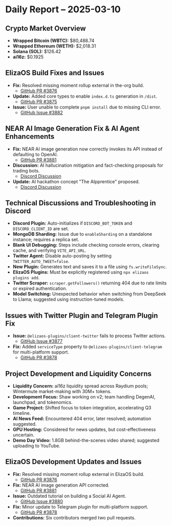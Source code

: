 # Daily Report – 2025-03-10

## Crypto Market Overview
- **Wrapped Bitcoin (WBTC):** $80,488.74  
- **Wrapped Ethereum (WETH):** $2,018.31  
- **Solana (SOL):** $126.42  
- **ai16z:** $0.1925  

## ElizaOS Build Fixes and Issues
- **Fix:** Resolved missing moment rollup external in the-org build.  
  - [GitHub PR #3876](https://github.com/elizaOS/eliza/pull/3876)  
- **Update:** Added core types to enable `index.d.ts` generation in `/dist`.  
  - [GitHub PR #3875](https://github.com/elizaOS/eliza/pull/3875)  
- **Issue:** User unable to complete `pnpm install` due to missing CLI error.  
  - [GitHub Issue #3882](https://github.com/elizaOS/eliza/issues/3882)  

## NEAR AI Image Generation Fix & AI Agent Enhancements
- **Fix:** NEAR AI image generation now correctly invokes its API instead of defaulting to OpenAI.  
  - [GitHub PR #3881](https://github.com/elizaOS/eliza/pull/3881)  
- **Discussion:** AI hallucination mitigation and fact-checking proposals for trading bots.  
  - [Discord Discussion](https://discord.com/channels/1253563208833433701/1308149076893630555)  
- **Update:** AI hackathon concept "The AIpprentice" proposed.  
  - [Discord Discussion](https://discord.com/channels/1253563208833433701/1328592959444095038)  

## Technical Discussions and Troubleshooting in Discord
- **Discord Plugin:** Auto-initializes if `DISCORD_BOT_TOKEN` and `DISCORD_CLIENT_ID` are set.  
- **MongoDB Sharding:** Issue due to `enableSharding` on a standalone instance; requires a replica set.  
- **Blank UI Debugging:** Steps include checking console errors, clearing cache, and verifying `VITE_API_URL`.  
- **Twitter Agent:** Disable auto-posting by setting `TWITTER_AUTO_TWEET=false`.  
- **New Plugin:** Generates text and saves it to a file using `fs.writeFileSync`.  
- **ElizaOS Plugins:** Must be explicitly registered using `npx elizaos plugins add`.  
- **Twitter Scraper:** `scraper.getFollowers()` returning 404 due to rate limits or expired authentication.  
- **Model Switching:** Unexpected behavior when switching from DeepSeek to Llama; suggested using instruction-tuned models.  

## Issues with Twitter Plugin and Telegram Plugin Fix
- **Issue:** `@elizaos-plugins/client-twitter` fails to process Twitter actions.  
  - [GitHub Issue #3877](https://github.com/elizaOS/eliza/issues/3877)  
- **Fix:** Added `serviceType` property to `@elizaos-plugins/client-telegram` for multi-platform support.  
  - [GitHub PR #3878](https://github.com/elizaOS/eliza/pull/3878)  

## Project Development and Liquidity Concerns
- **Liquidity Concern:** ai16z liquidity spread across Raydium pools; Wintermute market-making with 30M+ tokens.  
- **Development Focus:** Shaw working on v2; team handling DegenAI, launchpad, and tokenomics.  
- **Game Project:** Shifted focus to token integration, accelerating Q3 timeline.  
- **AI News Feed:** Encountered 404 error, later resolved; automation suggested.  
- **GPU Hosting:** Considered for news updates, but cost-effectiveness uncertain.  
- **Demo Day Video:** 1.8GB behind-the-scenes video shared; suggested uploading to YouTube.  

## ElizaOS Development Updates and Issues
- **Fix:** Resolved missing moment rollup external in ElizaOS build.  
  - [GitHub PR #3876](https://github.com/elizaOS/eliza/pull/3876)  
- **Fix:** NEAR AI image generation API corrected.  
  - [GitHub PR #3881](https://github.com/elizaOS/eliza/pull/3881)  
- **Issue:** Outdated tutorial on building a Social AI Agent.  
  - [GitHub Issue #3880](https://github.com/elizaOS/eliza/issues/3880)  
- **Fix:** Minor update to Telegram plugin for multi-platform support.  
  - [GitHub PR #3878](https://github.com/elizaOS/eliza/pull/3878)  
- **Contributions:** Six contributors merged two pull requests.  
